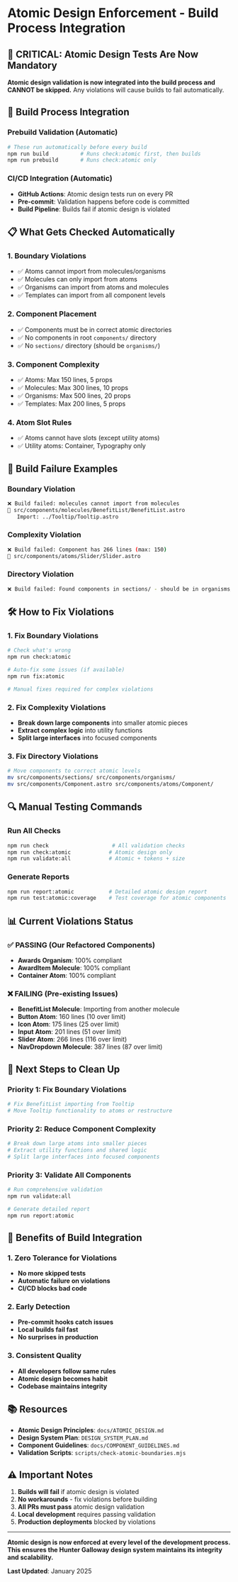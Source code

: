 # Atomic Design Enforcement - Build Process Integration

## 🚨 **CRITICAL: Atomic Design Tests Are Now Mandatory**

**Atomic design validation is now integrated into the build process and CANNOT be skipped.** Any violations will cause builds to fail automatically.

## 🔧 **Build Process Integration**

### **Prebuild Validation (Automatic)**
```bash
# These run automatically before every build
npm run build          # Runs check:atomic first, then builds
npm run prebuild       # Runs check:atomic only
```

### **CI/CD Integration (Automatic)**
- **GitHub Actions**: Atomic design tests run on every PR
- **Pre-commit**: Validation happens before code is committed
- **Build Pipeline**: Builds fail if atomic design is violated

## 📋 **What Gets Checked Automatically**

### **1. Boundary Violations**
- ✅ Atoms cannot import from molecules/organisms
- ✅ Molecules can only import from atoms
- ✅ Organisms can import from atoms and molecules
- ✅ Templates can import from all component levels

### **2. Component Placement**
- ✅ Components must be in correct atomic directories
- ✅ No components in root `components/` directory
- ✅ No `sections/` directory (should be `organisms/`)

### **3. Component Complexity**
- ✅ Atoms: Max 150 lines, 5 props
- ✅ Molecules: Max 300 lines, 10 props  
- ✅ Organisms: Max 500 lines, 20 props
- ✅ Templates: Max 200 lines, 5 props

### **4. Atom Slot Rules**
- ✅ Atoms cannot have slots (except utility atoms)
- ✅ Utility atoms: Container, Typography only

## 🚫 **Build Failure Examples**

### **Boundary Violation**
```bash
❌ Build failed: molecules cannot import from molecules
📁 src/components/molecules/BenefitList/BenefitList.astro
   Import: ../Tooltip/Tooltip.astro
```

### **Complexity Violation**
```bash
❌ Build failed: Component has 266 lines (max: 150)
📁 src/components/atoms/Slider/Slider.astro
```

### **Directory Violation**
```bash
❌ Build failed: Found components in sections/ - should be in organisms/
```

## 🛠️ **How to Fix Violations**

### **1. Fix Boundary Violations**
```bash
# Check what's wrong
npm run check:atomic

# Auto-fix some issues (if available)
npm run fix:atomic

# Manual fixes required for complex violations
```

### **2. Fix Complexity Violations**
- **Break down large components** into smaller atomic pieces
- **Extract complex logic** into utility functions
- **Split large interfaces** into focused components

### **3. Fix Directory Violations**
```bash
# Move components to correct atomic levels
mv src/components/sections/ src/components/organisms/
mv src/components/Component.astro src/components/atoms/Component/
```

## 🔍 **Manual Testing Commands**

### **Run All Checks**
```bash
npm run check                    # All validation checks
npm run check:atomic            # Atomic design only
npm run validate:all            # Atomic + tokens + size
```

### **Generate Reports**
```bash
npm run report:atomic           # Detailed atomic design report
npm run test:atomic:coverage    # Test coverage for atomic components
```

## 📊 **Current Violations Status**

### **✅ PASSING (Our Refactored Components)**
- **Awards Organism**: 100% compliant
- **AwardItem Molecule**: 100% compliant
- **Container Atom**: 100% compliant

### **❌ FAILING (Pre-existing Issues)**
- **BenefitList Molecule**: Importing from another molecule
- **Button Atom**: 160 lines (10 over limit)
- **Icon Atom**: 175 lines (25 over limit)
- **Input Atom**: 201 lines (51 over limit)
- **Slider Atom**: 266 lines (116 over limit)
- **NavDropdown Molecule**: 387 lines (87 over limit)

## 🎯 **Next Steps to Clean Up**

### **Priority 1: Fix Boundary Violations**
```bash
# Fix BenefitList importing from Tooltip
# Move Tooltip functionality to atoms or restructure
```

### **Priority 2: Reduce Component Complexity**
```bash
# Break down large atoms into smaller pieces
# Extract utility functions and shared logic
# Split large interfaces into focused components
```

### **Priority 3: Validate All Components**
```bash
# Run comprehensive validation
npm run validate:all

# Generate detailed report
npm run report:atomic
```

## 🚀 **Benefits of Build Integration**

### **1. Zero Tolerance for Violations**
- **No more skipped tests**
- **Automatic failure on violations**
- **CI/CD blocks bad code**

### **2. Early Detection**
- **Pre-commit hooks catch issues**
- **Local builds fail fast**
- **No surprises in production**

### **3. Consistent Quality**
- **All developers follow same rules**
- **Atomic design becomes habit**
- **Codebase maintains integrity**

## 📚 **Resources**

- **Atomic Design Principles**: `docs/ATOMIC_DESIGN.md`
- **Design System Plan**: `DESIGN_SYSTEM_PLAN.md`
- **Component Guidelines**: `docs/COMPONENT_GUIDELINES.md`
- **Validation Scripts**: `scripts/check-atomic-boundaries.mjs`

## ⚠️ **Important Notes**

1. **Builds will fail** if atomic design is violated
2. **No workarounds** - fix violations before building
3. **All PRs must pass** atomic design validation
4. **Local development** requires passing validation
5. **Production deployments** blocked by violations

---

**Atomic design is now enforced at every level of the development process. This ensures the Hunter Galloway design system maintains its integrity and scalability.**

**Last Updated**: January 2025